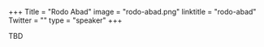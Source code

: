 +++
Title = "Rodo Abad"
image = "rodo-abad.png"
linktitle = "rodo-abad"
Twitter = ""
type = "speaker"
+++

TBD